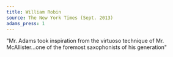```yaml
---
title: William Robin
source: The New York Times (Sept. 2013)
adams_press: 1
---
```

"Mr. Adams took inspiration from the virtuoso technique of Mr. McAllister...one of the foremost saxophonists of his generation"